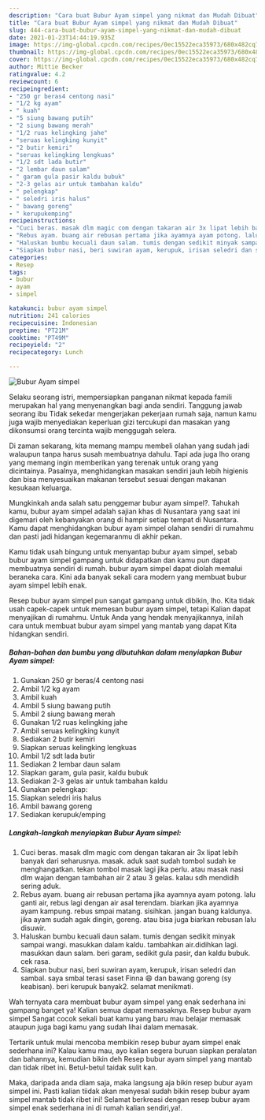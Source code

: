 ```yaml
---
description: "Cara buat Bubur Ayam simpel yang nikmat dan Mudah Dibuat"
title: "Cara buat Bubur Ayam simpel yang nikmat dan Mudah Dibuat"
slug: 444-cara-buat-bubur-ayam-simpel-yang-nikmat-dan-mudah-dibuat
date: 2021-01-23T14:44:19.935Z
image: https://img-global.cpcdn.com/recipes/0ec15522eca35973/680x482cq70/bubur-ayam-simpel-foto-resep-utama.jpg
thumbnail: https://img-global.cpcdn.com/recipes/0ec15522eca35973/680x482cq70/bubur-ayam-simpel-foto-resep-utama.jpg
cover: https://img-global.cpcdn.com/recipes/0ec15522eca35973/680x482cq70/bubur-ayam-simpel-foto-resep-utama.jpg
author: Mittie Becker
ratingvalue: 4.2
reviewcount: 6
recipeingredient:
- "250 gr beras4 centong nasi"
- "1/2 kg ayam"
- " kuah"
- "5 siung bawang putih"
- "2 siung bawang merah"
- "1/2 ruas kelingking jahe"
- "seruas kelingking kunyit"
- "2 butir kemiri"
- "seruas kelingking lengkuas"
- "1/2 sdt lada butir"
- "2 lembar daun salam"
- " garam gula pasir kaldu bubuk"
- "2-3 gelas air untuk tambahan kaldu"
- " pelengkap"
- " seledri iris halus"
- " bawang goreng"
- " kerupukemping"
recipeinstructions:
- "Cuci beras. masak dlm magic com dengan takaran air 3x lipat lebih banyak dari seharusnya. masak. aduk saat sudah tombol sudah ke menghangatkan. tekan tombol masak lagi jika perlu. atau masak nasi dlm wajan dengan tambahan air 2 atau 3 gelas. kalau sdh mendidih sering aduk."
- "Rebus ayam. buang air rebusan pertama jika ayamnya ayam potong. lalu ganti air, rebus lagi dengan air asal terendam. biarkan jika ayamnya ayam kampung. rebus smpai matang. sisihkan. jangan buang kaldunya. jika ayam sudah agak dingin, goreng. atau bisa juga biarkan rebusan lalu disuwir."
- "Haluskan bumbu kecuali daun salam. tumis dengan sedikit minyak sampai wangi. masukkan dalam kaldu. tambahkan air.didihkan lagi. masukkan daun salam. beri garam, sedikit gula pasir, dan kaldu bubuk. cek rasa."
- "Siapkan bubur nasi, beri suwiran ayam, kerupuk, irisan seledri dan sambal. saya smbal terasi saset Finna 😄 dan bawang goreng (sy keabisan). beri kerupuk banyak2. selamat menikmati."
categories:
- Resep
tags:
- bubur
- ayam
- simpel

katakunci: bubur ayam simpel 
nutrition: 241 calories
recipecuisine: Indonesian
preptime: "PT21M"
cooktime: "PT49M"
recipeyield: "2"
recipecategory: Lunch

---
```



![Bubur Ayam simpel](https://img-global.cpcdn.com/recipes/0ec15522eca35973/680x482cq70/bubur-ayam-simpel-foto-resep-utama.jpg)

Selaku seorang istri, mempersiapkan panganan nikmat kepada famili merupakan hal yang menyenangkan bagi anda sendiri. Tanggung jawab seorang ibu Tidak sekedar mengerjakan pekerjaan rumah saja, namun kamu juga wajib menyediakan keperluan gizi tercukupi dan masakan yang dikonsumsi orang tercinta wajib menggugah selera.

Di zaman  sekarang, kita memang mampu membeli olahan yang sudah jadi walaupun tanpa harus susah membuatnya dahulu. Tapi ada juga lho orang yang memang ingin memberikan yang terenak untuk orang yang dicintainya. Pasalnya, menghidangkan masakan sendiri jauh lebih higienis dan bisa menyesuaikan makanan tersebut sesuai dengan makanan kesukaan keluarga. 



Mungkinkah anda salah satu penggemar bubur ayam simpel?. Tahukah kamu, bubur ayam simpel adalah sajian khas di Nusantara yang saat ini digemari oleh kebanyakan orang di hampir setiap tempat di Nusantara. Kamu dapat menghidangkan bubur ayam simpel olahan sendiri di rumahmu dan pasti jadi hidangan kegemaranmu di akhir pekan.

Kamu tidak usah bingung untuk menyantap bubur ayam simpel, sebab bubur ayam simpel gampang untuk didapatkan dan kamu pun dapat membuatnya sendiri di rumah. bubur ayam simpel dapat diolah memalui beraneka cara. Kini ada banyak sekali cara modern yang membuat bubur ayam simpel lebih enak.

Resep bubur ayam simpel pun sangat gampang untuk dibikin, lho. Kita tidak usah capek-capek untuk memesan bubur ayam simpel, tetapi Kalian dapat menyajikan di rumahmu. Untuk Anda yang hendak menyajikannya, inilah cara untuk membuat bubur ayam simpel yang mantab yang dapat Kita hidangkan sendiri.

<!--inarticleads1-->

##### Bahan-bahan dan bumbu yang dibutuhkan dalam menyiapkan Bubur Ayam simpel:

1. Gunakan 250 gr beras/4 centong nasi
1. Ambil 1/2 kg ayam
1. Ambil  kuah
1. Ambil 5 siung bawang putih
1. Ambil 2 siung bawang merah
1. Gunakan 1/2 ruas kelingking jahe
1. Ambil seruas kelingking kunyit
1. Sediakan 2 butir kemiri
1. Siapkan seruas kelingking lengkuas
1. Ambil 1/2 sdt lada butir
1. Sediakan 2 lembar daun salam
1. Siapkan  garam, gula pasir, kaldu bubuk
1. Sediakan 2-3 gelas air untuk tambahan kaldu
1. Gunakan  pelengkap:
1. Siapkan  seledri iris halus
1. Ambil  bawang goreng
1. Sediakan  kerupuk/emping




<!--inarticleads2-->

##### Langkah-langkah menyiapkan Bubur Ayam simpel:

1. Cuci beras. masak dlm magic com dengan takaran air 3x lipat lebih banyak dari seharusnya. masak. aduk saat sudah tombol sudah ke menghangatkan. tekan tombol masak lagi jika perlu. atau masak nasi dlm wajan dengan tambahan air 2 atau 3 gelas. kalau sdh mendidih sering aduk.
1. Rebus ayam. buang air rebusan pertama jika ayamnya ayam potong. lalu ganti air, rebus lagi dengan air asal terendam. biarkan jika ayamnya ayam kampung. rebus smpai matang. sisihkan. jangan buang kaldunya. jika ayam sudah agak dingin, goreng. atau bisa juga biarkan rebusan lalu disuwir.
1. Haluskan bumbu kecuali daun salam. tumis dengan sedikit minyak sampai wangi. masukkan dalam kaldu. tambahkan air.didihkan lagi. masukkan daun salam. beri garam, sedikit gula pasir, dan kaldu bubuk. cek rasa.
1. Siapkan bubur nasi, beri suwiran ayam, kerupuk, irisan seledri dan sambal. saya smbal terasi saset Finna 😄 dan bawang goreng (sy keabisan). beri kerupuk banyak2. selamat menikmati.




Wah ternyata cara membuat bubur ayam simpel yang enak sederhana ini gampang banget ya! Kalian semua dapat memasaknya. Resep bubur ayam simpel Sangat cocok sekali buat kamu yang baru mau belajar memasak ataupun juga bagi kamu yang sudah lihai dalam memasak.

Tertarik untuk mulai mencoba membikin resep bubur ayam simpel enak sederhana ini? Kalau kamu mau, ayo kalian segera buruan siapkan peralatan dan bahannya, kemudian bikin deh Resep bubur ayam simpel yang mantab dan tidak ribet ini. Betul-betul taidak sulit kan. 

Maka, daripada anda diam saja, maka langsung aja bikin resep bubur ayam simpel ini. Pasti kalian tiidak akan menyesal sudah bikin resep bubur ayam simpel mantab tidak ribet ini! Selamat berkreasi dengan resep bubur ayam simpel enak sederhana ini di rumah kalian sendiri,ya!.


